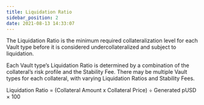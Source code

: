 ```yaml
---
title: Liquidation Ratio
sidebar_position: 2
date: 2021-08-13 14:33:07
---
```


The Liquidation Ratio is the minimum required collateralization level for each Vault type before it is considered undercollateralized and subject to liquidation.

Each Vault type’s Liquidation Ratio is determined by a combination of the collateral’s risk profile and the Stability Fee. There may be multiple Vault types for each collateral, with varying Liquidation Ratios and Stability Fees.

Liquidation Ratio = (Collateral Amount x Collateral Price) ÷ Generated pUSD × 100